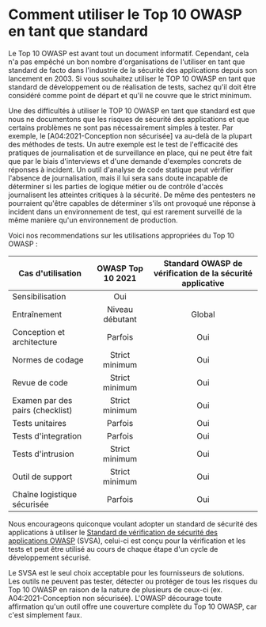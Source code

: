 # Comment utiliser le Top 10 OWASP en tant que standard

Le Top 10 OWASP est avant tout un document informatif. Cependant, cela n'a
pas empêché un bon nombre d'organisations de l'utiliser en tant que standard
de facto dans l'industrie de la sécurité des applications depuis son lancement
en 2003. Si vous souhaitez utiliser le TOP 10 OWASP en tant que standard
de développement ou de réalisation de tests, sachez qu'il doit être considéré
comme point de départ et qu'il ne couvre que le strict minimum.

Une des difficultés à utiliser le TOP 10 OWASP en tant que standard est que
nous ne documentons que les risques de sécurité des applications et que
certains problèmes ne sont pas nécessairement simples à tester. Par exemple,
le [A04:2021-Conception non sécurisée] va au-delà de la plupart des méthodes
de tests. Un autre exemple est le test de l'efficacité des pratiques de
journalisation et de surveillance en place, qui ne peut être fait que par le biais
d'interviews et d'une demande d'exemples concrets de réponses à incident.
Un outil d'analyse de code statique peut vérifier l'absence de journalisation,
mais il lui sera sans doute incapable de déterminer si les parties de
logique métier ou de contrôle d'accès journalisent les atteintes critiques à 
la sécurité. De même des pentesters ne pourraient qu'être capables de déterminer
s'ils ont provoqué une réponse à incident dans un environnement de test,
qui est rarement surveillé de la même manière qu'un environnement de
production.

Voici nos recommendations sur les utilisations appropriées du Top 10 OWASP :

| Cas d'utilisation                | OWASP Top 10 2021 | Standard OWASP de vérification de la sécurité applicative |
|----------------------------------|:-------------------:|:--------------------------------------------------:|
| Sensibilisation                  | Oui               |                                                           |
| Entraînement                     | Niveau débutant   | Global                                                    |
| Conception et architecture       | Parfois           | Oui                                                       |
| Normes de codage                 | Strict minimum    | Oui                                                       |
| Revue de code                    | Strict minimum    | Oui                                                       |
| Examen par des pairs (checklist) | Strict minimum    | Oui                                                       |
| Tests unitaires                  | Parfois           | Oui                                                       |
| Tests d'integration              | Parfois           | Oui                                                       |
| Tests d'intrusion                | Strict minimum    | Oui                                                       |
| Outil de support                 | Strict minimum    | Oui                                                       |
| Chaîne logistique sécurisée      | Parfois           | Oui                                                       |

Nous encourageons quiconque voulant adopter un standard de sécurité des applications
à utiliser le [Standard de vérification de sécurité des applications OWASP](https://owasp.org/www-project-application-security-verification-standard/)
(SVSA), celui-ci est conçu pour la vérification et les tests et peut
être utilisé au cours de chaque étape d'un cycle de développement sécurisé.

Le SVSA est le seul choix acceptable pour les fournisseurs de solutions.
Les outils ne peuvent pas tester, détecter ou protéger de tous les risques
du Top 10 OWASP en raison de la nature de plusieurs de ceux-ci 
(ex. A04:2021-Conception non sécurisée). L'OWASP décourage toute affirmation
qu'un outil offre une couverture complète du Top 10 OWASP, car c'est
simplement faux.
